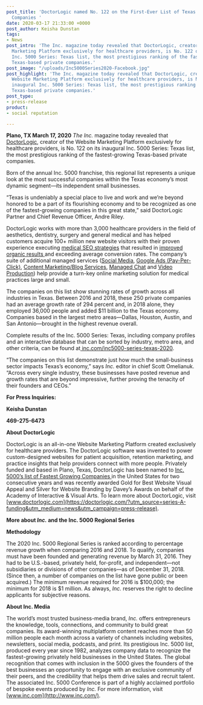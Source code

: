 ```yaml
---
post_title: 'DoctorLogic named No. 122 on the First-Ever List of Texas’s Fastest Growing
  Companies '
date: 2020-03-17 21:33:00 +0000
post_author: Keisha Dunstan
tags:
- News
post_intro: 'The Inc. magazine today revealed that DoctorLogic, creator of the Website
  Marketing Platform exclusively for healthcare providers, is No. 122 on its inaugural
  Inc. 5000 Series: Texas list, the most prestigious ranking of the fastest-growing
  Texas-based private companies.'
post_image: "/uploads/Inc5000Series2020-Facebook.jpg"
post_highlight: 'The Inc. magazine today revealed that DoctorLogic, creator of the
  Website Marketing Platform exclusively for healthcare providers, is No. 122 on its
  inaugural Inc. 5000 Series: Texas list, the most prestigious ranking of the fastest-growing
  Texas-based private companies.'
post_type:
- press-release
product:
- social reputation

---
```

**Plano, TX March 17, 2020** _The Inc._ magazine today revealed that [DoctorLogic](https://doctorlogic.com/), creator of the Website Marketing Platform exclusively for healthcare providers, is No. 122 on its inaugural Inc. 5000 Series: Texas list, the most prestigious ranking of the fastest-growing Texas-based private companies.

Born of the annual Inc. 5000 franchise, this regional list represents a unique look at the most successful companies within the Texas economy’s most dynamic segment—its independent small businesses.

“Texas is undeniably a special place to live and work and we’re beyond honored to be a part of its flourishing economy and to be recognized as one of the fastest-growing companies in this great state,” said DoctorLogic Partner and Chief Revenue Officer, Andre Riley.  
  
DoctorLogic works with more than 3,000 healthcare providers in the field of aesthetics, dentistry, surgery and general medical and has helped customers acquire 100+ million new website visitors with their proven experience executing [medical SEO strategies](https://doctorlogic.com/medical-seo-search-amplifier?utm_source=series-A-funding&utm_medium=news&utm_campaign=press-release) that resulted in [improved organic results ](https://doctorlogic.com/case-studies?utm_source=series-A-funding&utm_medium=news&utm_campaign=press-release)and exceeding average conversion rates. The company’s suite of additional managed services ([Social Media](https://doctorlogic.com/growth-accelerators/medical-social-media-content?utm_source=series-A-funding&utm_medium=news&utm_campaign=press-release), [Google Ads (Pay-Per-Click)](https://doctorlogic.com/growth-accelerators/medical-paid-advertising?utm_source=series-A-funding&utm_medium=news&utm_campaign=press-release), [Content Marketing/Blog Services](https://doctorlogic.com/growth-accelerators/healthcare-content-marketing?utm_source=series-A-funding&utm_medium=news&utm_campaign=press-release), [Managed Chat](https://doctorlogic.com/growth-accelerators/medical-managed-chat?utm_source=series-A-funding&utm_medium=news&utm_campaign=press-release) and [Video Production](https://doctorlogic.com/growth-accelerators/doctor-video-content-production?utm_source=series-A-funding&utm_medium=news&utm_campaign=press-release)) help provide a turn-key online marketing solution for medical practices large and small.

The companies on this list show stunning rates of growth across all industries in Texas. Between 2016 and 2018, these 250 private companies had an average growth rate of 294 percent and, in 2018 alone, they employed 36,000 people and added $11 billion to the Texas economy. Companies based in the largest metro areas—Dallas, Houston, Austin, and San Antonio—brought in the highest revenue overall.

Complete results of the Inc. 5000 Series: Texas, including company profiles and an interactive database that can be sorted by industry, metro area, and other criteria, can be found at[ inc.com/inc5000-series-texas-2020](http://inc.com/inc5000-series-texas-2020).

“The companies on this list demonstrate just how much the small-business sector impacts Texas’s economy,” says _Inc._ editor in chief Scott Omelianuk. “Across every single industry, these businesses have posted revenue and growth rates that are beyond impressive, further proving the tenacity of their founders and CEOs.”

**For Press Inquiries:**

**Keisha Dunstan**

**469-275-6473**

**About DoctorLogic**

DoctorLogic is an all-in-one Website Marketing Platform created exclusively for healthcare providers. The DoctorLogic software was invented to power custom-designed websites for patient acquisition, retention marketing, and practice insights that help providers connect with more people. Privately funded and based in Plano, Texas, DoctorLogic has been named to [Inc. 5000’s list of Fastest Growing Companies ](https://doctorlogic.com/blog/inc-5000-press-release.html?utm_source=series-A-funding&utm_medium=news&utm_campaign=press-release)in the United States for two consecutive years and was recently awarded Gold for Best Website Visual Appeal and Silver for Website Branding by Davey’s Awards on behalf of the Academy of Interactive & Visual Arts. To learn more about DoctorLogic, visit [www.doctorlogic.com](https://doctorlogic.com/?utm_source=series-A-funding&utm_medium=news&utm_campaign=press-release).

**More about _Inc._ and the Inc. 5000 Regional Series**

**Methodology**

The 2020 Inc. 5000 Regional Series is ranked according to percentage revenue growth when comparing 2016 and 2018. To qualify, companies must have been founded and generating revenue by March 31, 2016. They had to be U.S.-based, privately held, for-profit, and independent—not subsidiaries or divisions of other companies—as of December 31, 2018. (Since then, a number of companies on the list have gone public or been acquired.) The minimum revenue required for 2016 is $100,000; the minimum for 2018 is $1 million. As always, _Inc._ reserves the right to decline applicants for subjective reasons.

**About Inc. Media**

The world’s most trusted business-media brand, _Inc._ offers entrepreneurs the knowledge, tools, connections, and community to build great companies. Its award-winning multiplatform content reaches more than 50 million people each month across a variety of channels including websites, newsletters, social media, podcasts, and print. Its prestigious Inc. 5000 list, produced every year since 1982, analyzes company data to recognize the fastest-growing privately held businesses in the United States. The global recognition that comes with inclusion in the 5000 gives the founders of the best businesses an opportunity to engage with an exclusive community of their peers, and the credibility that helps them drive sales and recruit talent. The associated Inc. 5000 Conference is part of a highly acclaimed portfolio of bespoke events produced by _Inc._ For more information, visit [www.inc.com](http://www.inc.com/).
